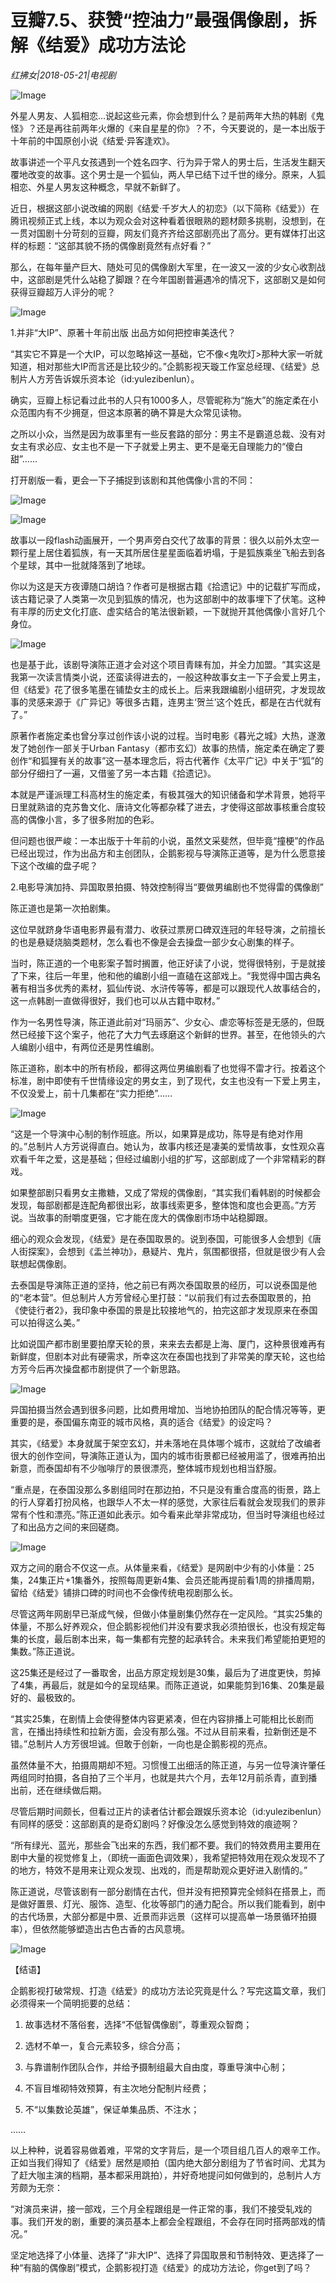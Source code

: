 # 豆瓣7.5、获赞“控油力”最强偶像剧，拆解《结爱》成功方法论

*红拂女|2018-05-21|电视剧*

![Image](http://p1.pstatp.com/large/pgc-image/15269140470069f4ae08421)

外星人男友、人狐相恋…说起这些元素，你会想到什么？是前两年大热的韩剧《鬼怪》？还是再往前两年火爆的《来自星星的你》？不，今天要说的，是一本出版于十年前的中国原创小说《结爱·异客逢欢》。

故事讲述一个平凡女孩遇到一个姓名四字、行为异于常人的男士后，生活发生翻天覆地改变的故事。这个男士是一个狐仙，两人早已结下过千世的缘分。原来，人狐相恋、外星人男友这种概念，早就不新鲜了。

近日，根据这部小说改编的网剧《结爱·千岁大人的初恋》（以下简称《结爱》）在腾讯视频正式上线，本以为观众会对这种看着很眼熟的题材颇多挑剔，没想到，在一贯对国剧十分苛刻的豆瓣，网友们竟齐齐给这部剧亮出了高分。更有媒体打出这样的标题：“这部其貌不扬的偶像剧竟然有点好看？”

那么，在每年量产巨大、随处可见的偶像剧大军里，在一波又一波的少女心收割战中，这部剧是凭什么站稳了脚跟？在今年国剧普遍遇冷的情况下，这部剧又是如何获得豆瓣超万人评分的呢？

![Image](http://p1.pstatp.com/large/pgc-image/15269140470387fadc52d64)

1.并非“大IP”、原著十年前出版 出品方如何把控审美迭代？

“其实它不算是一个大IP，可以忽略掉这一基础，它不像<鬼吹灯>那种大家一听就知道，相对那些大IP而言还是比较少的。”企鹅影视天璇工作室总经理、《结爱》总制片人方芳告诉娱乐资本论（id:yulezibenlun）。

确实，豆瓣上标记看过此书的人只有1000多人，尽管昵称为“施大”的施定柔在小众范围内有不少拥趸，但这本原著的确不算是大众常见读物。

之所以小众，当然是因为故事里有一些反套路的部分：男主不是霸道总裁、没有对女主有求必应、女主也不是一下子就爱上男主、更不是毫无自理能力的“傻白甜”……

打开剧版一看，更会一下子捕捉到该剧和其他偶像小言的不同：

![Image](http://p3.pstatp.com/large/pgc-image/1526914047240794d2ba5d4)

![Image](http://p1.pstatp.com/large/pgc-image/1526914047417f77671dc63)

故事以一段flash动画展开，一个男声旁白交代了故事的背景：很久以前外太空一颗行星上居住着狐族，有一天其所居住星星面临着坍塌，于是狐族乘坐飞船去到各个星球，其中一批就降落到了地球。

你以为这是天方夜谭随口胡诌？作者可是根据古籍《拾遗记》中的记载扩写而成，该古籍记录了人类第一次见到狐族的情况，也为这部剧中的故事埋下了伏笔。这种有丰厚的历史文化打底、虚实结合的笔法很新颖，一下就抛开其他偶像小言好几个身位。

![Image](http://p9.pstatp.com/large/pgc-image/15269140472146ecfa0afb8)

也是基于此，该剧导演陈正道才会对这个项目青睐有加，并全力加盟。“其实这是我第一次读言情类小说，还蛮读得进去的，一般这种故事女主一下子会爱上男主，但《结爱》花了很多笔墨在铺垫女主的成长上。后来我跟编剧小组研究，才发现故事的灵感来源于《广异记》等很多古籍，连男主‘贺兰’这个姓氏，都是在古代就有了。”

原著作者施定柔也曾分享过创作该小说的过程。当时电影《暮光之城》大热，遂激发了她创作一部关于Urban Fantasy（都市玄幻）故事的热情，施定柔在确定了要创作“和狐狸有关的故事”这一基本理念后，将古代著作《太平广记》中关于“狐”的部分仔细扫了一遍，又借鉴了另一本古籍《拾遗记》。

本就是严谨派理工科高材生的施定柔，有极其强大的知识储备和学术背景，她将平日里就熟谙的克苏鲁文化、唐诗文化等都杂糅了进去，才使得这部故事核重合度较高的偶像小言，多了很多附加的色彩。

但问题也很严峻：一本出版于十年前的小说，虽然文采斐然，但毕竟“撞梗”的作品已经出现过，作为出品方和主创团队，企鹅影视与导演陈正道等，是为什么愿意接下这个改编的盘子呢？

2.电影导演加持、异国取景拍摄、特效控制得当“要做男编剧也不觉得雷的偶像剧”

陈正道也是第一次拍剧集。

这位早就跻身华语电影界最有潜力、收获过票房口碑双连冠的年轻导演，之前擅长的也是悬疑烧脑类题材，怎么看也不像是会去操盘一部少女心剧集的样子。

当时，陈正道的一个电影案子暂时搁置，他正好读了小说，觉得很特别，于是就接了下来，往后一年里，他和他的编剧小组一直磕在这部戏上。“我觉得中国古典名著有相当多优秀的素材，狐仙传说、水浒传等等，都是可以跟现代人故事结合的，这一点韩剧一直做得很好，我们也可以从古籍中取材。”

作为一名男性导演，陈正道此前对“玛丽苏”、少女心、虐恋等标签是无感的，但既然已经接下这个案子，他花了大力气去琢磨这个新鲜的世界。甚至，在他领头的六人编剧小组中，有两位还是男性编剧。

陈正道称，剧本中的所有桥段，都得这两位男编剧看了也觉得不雷才行。按着这个标准，剧中即使有千世情缘设定的男女主，到了现代，女主也没有一下爱上男主，不仅没爱上，前十几集都在“实力拒绝”……

![Image](http://p9.pstatp.com/large/pgc-image/1526914047502486f18ae0b)

“这是一个导演中心制的制作班底。所以，如果算是成功，陈导是有绝对作用的。”总制片人方芳说得直白。她认为，故事内核还是凄美的爱情故事，女性观众喜欢看千年之爱，这是基础；但经过编剧小组的扩写，这部剧成了一个非常精彩的群戏。

如果整部剧只看男女主撒糖，又成了常规的偶像剧，“其实我们看韩剧的时候都会发现，每部剧都是连配角都很出彩，故事线索更多，整体饱和度也会更高。”方芳说。当故事的耐嚼度更强，它才能在庞大的偶像剧市场中站稳脚跟。

细心的观众会发现，《结爱》是在泰国取景的。说到泰国，可能很多人会想到《唐人街探案》，会想到《盂兰神功》，悬疑片、鬼片，氛围都很搭，但就是很少有人会联想起偶像剧。

去泰国是导演陈正道的坚持，他之前已有两次泰国取景的经历，可以说泰国是他的“老本营”。但总制片人方芳曾经心里打鼓：“以前我们有过去泰国取景的，拍《使徒行者2》，我印象中泰国的景是比较接地气的，拍完这部才发现原来在泰国可以拍得这么美。”

比如说国产都市剧里要拍摩天轮的景，来来去去都是上海、厦门，这种景很难再有新鲜度，但剧本对此有硬需求，所幸这次在泰国也找到了非常美的摩天轮，这也给方芳今后再次操盘都市剧提供了一个新思路。

![Image](http://p3.pstatp.com/large/pgc-image/1526914047520915b60ac9c)

异国拍摄当然会遇到很多问题，比如费用增加、当地协拍团队的配合情况等等，更重要的是，泰国偏东南亚的城市风格，真的适合《结爱》的设定吗？

其实，《结爱》本身就属于架空玄幻，并未落地在具体哪个城市，这就给了改编者很大的创作空间，导演陈正道认为，国内的城市街景都已经被用滥了，很难再拍出新意，而泰国却有不少咖啡厅的景很漂亮，整体城市规划也相当舒服。

“重点是，在泰国没那么多剧组同时在那边拍，不只是没有重合度高的街景，路上的行人穿着打扮风格，也跟华人不太一样的感觉，大家往后看就会发现我们的景非常有个性和漂亮。”陈正道如此表示。如今看来此举非常成功，但当时导演组也经过了和出品方之间的来回磋商。

![Image](http://p3.pstatp.com/large/pgc-image/1526914047714ca417e4a0a)

双方之间的磨合不仅这一点。从体量来看，《结爱》是网剧中少有的小体量：25集，24集正片+1集番外，按照每周更新4集、会员还能再提前看1周的排播周期，留给《结爱》铺排口碑的时间也不会像传统电视剧那么长。

尽管这两年网剧早已渐成气候，但做小体量剧集仍然存在一定风险。“其实25集的体量，不那么好养观众，但企鹅影视他们并没有要求我必须拍很长，也没有规定每集的长度，最后剧本出来，每一集都有完整的起承转合。未来我们希望能拍更短的集数。”陈正道说。

这25集还是经过了一番取舍，出品方原定规划是30集，最后为了进度更快，剪掉了4集，再最后，就是如今的呈现结果。而陈正道说，如果能剪到16集、20集是最好的、最极致的。

“其实25集，在剧情上会使得整体内容更紧凑，但在内容排播上可能相比长剧而言，在播出持续性和拉新方面，会没有那么强。不过从目前来看，拉新倒还是不错。”总制片人方芳很坦诚。但敢于创新，一向也是企鹅影视的亮点。

虽然体量不大，拍摄周期却不短。习惯慢工出细活的陈正道，与另一位导演许肇任两组同时拍摄，各自拍了三个半月，也就是共六个月，去年12月前杀青，直到播出前，还在继续做后期。

尽管后期时间颇长，但看过正片的读者估计都会跟娱乐资本论（id:yulezibenlun）有同样的感受：这部剧真的是奇幻剧吗？好像没怎么感觉到特效的痕迹啊？

“所有绿光、蓝光，那些会飞出来的东西，我们都不要。我们的特效费用主要用在剧中大量的视觉修复上，（即统一画面色调效果），我希望把特效用在观众发现不了的地方，特效不是用来让观众发现、出戏的，而是帮助观众更好进入剧情的。”

陈正道说，尽管该剧有一部分剧情在古代，但并没有把预算完全倾斜在搭景上，而是做好置景、灯光、服饰、造型、化妆等部门的通力配合。所以我们能看到，剧中的古代场景，大部分都是中景、近景而非远景（这样可以提高单一场景循环拍摄率），但依然能够塑造出古色古香的古风意境。

![Image](http://p1.pstatp.com/large/pgc-image/1526914047698230c108e92)

【结语】

企鹅影视打破常规、打造《结爱》的成功方法论究竟是什么？写完这篇文章，我们必须得来一个简明扼要的总结：

1. 故事选材不落俗套，选择“不低智偶像剧”，尊重观众智商；

2. 选材不单一，复合元素较多，综合分高；

3. 与靠谱制作团队合作，并给予摄制组最大自由度，尊重导演中心制；

4. 不盲目堆砌特效预算，有主次地分配制片经费；

5. 不“以集数论英雄”，保证单集品质、不注水；

……

以上种种，说着容易做着难，平常的文字背后，是一个项目组几百人的艰辛工作。正如当我们得知了《结爱》居然是顺拍（国内绝大部分剧组为了节省时间、尤其为了赶大咖主演的档期，基本都采用跳拍），并好奇地提问如何做到的，总制片人方芳颇为无奈：

“对演员来讲，接一部戏，三个月全程跟组是一件正常的事，我们不接受轧戏的事。我们开发的剧，重要的演员基本上都会全程跟组，不会存在同时搭两部戏的情况。”

坚定地选择了小体量、选择了“非大IP”、选择了异国取景和节制特效、更选择了一种“有脑的偶像剧”模式，企鹅影视打造《结爱》的成功方法论，你get到了吗？


